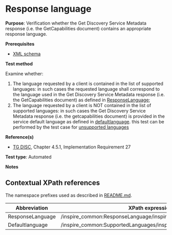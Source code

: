 # Response language

**Purpose**: Verification whether the Get Discovery Service Metadata response (i.e. the GetCapabilities document) contains an appropriate response language.

**Prerequisites**

* [XML schema](xml-schema.md)

**Test method**

Examine whether:

1. The language requested by a client is contained in the list of supported languages: in such cases the requested language shall correspond to the language used in the Get Discovery Service Metadata response (i.e. the GetCapabilities document) as defined in [ResponseLanguage](#ResponseLanguage);
2. The language requested by a client is NOT contained in the list of supported languages: in such cases the Get Discovery Service Metadata response (i.e. the getcapabilities document) is provided in the service default language as defined in [defaultlanguage](#defaultlanguage). this test can be performed by the test case for [unsupported languages](unsupported-languages.md)

**Reference(s)**

* [TG DISC](README.md#ref_TG_DISC), Chapter 4.5.1, Implementation Requirement 27


**Test type**: Automated

**Notes**


## Contextual XPath references

The namespace prefixes used as described in [README.md](README.md#namespaces).

Abbreviation                                               |  XPath expression
---------------------------------------------------------- | -------------------------------------------------------------------------
<a name="ResponseLanguage"></a>ResponseLanguage | /inspire_common:ResponseLanguage/inspire_common:Language
<a name="DefaultLanguage"></a>Defaultlanguage | /inspire_common:SupportedLanguages/inspire_common:DefaultLanguage
